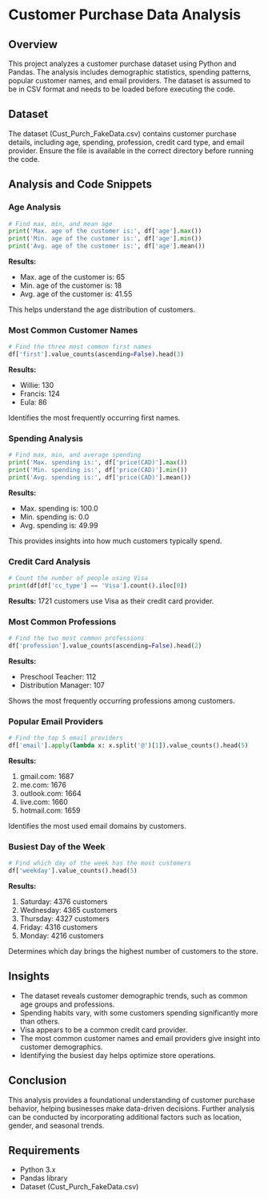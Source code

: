 # Customer Purchase Data Analysis

## Overview
This project analyzes a customer purchase dataset using Python and Pandas. The analysis includes demographic statistics, spending patterns, popular customer names, and email providers. The dataset is assumed to be in CSV format and needs to be loaded before executing the code.

## Dataset
The dataset (Cust_Purch_FakeData.csv) contains customer purchase details, including age, spending, profession, credit card type, and email provider. Ensure the file is available in the correct directory before running the code.

## Analysis and Code Snippets

### Age Analysis
```python
# Find max, min, and mean age
print('Max. age of the customer is:', df['age'].max())
print('Min. age of the customer is:', df['age'].min())
print('Avg. age of the customer is:', df['age'].mean())
```
**Results:**
- Max. age of the customer is: 65
- Min. age of the customer is: 18
- Avg. age of the customer is: 41.55

This helps understand the age distribution of customers.

### Most Common Customer Names
```python
# Find the three most common first names
df['first'].value_counts(ascending=False).head(3)
```
**Results:**
- Willie: 130
- Francis: 124
- Eula: 86

Identifies the most frequently occurring first names.

### Spending Analysis
```python
# Find max, min, and average spending
print('Max. spending is:', df['price(CAD)'].max())
print('Min. spending is:', df['price(CAD)'].min())
print('Avg. spending is:', df['price(CAD)'].mean())
```
**Results:**
- Max. spending is: 100.0
- Min. spending is: 0.0
- Avg. spending is: 49.99

This provides insights into how much customers typically spend.

### Credit Card Analysis
```python
# Count the number of people using Visa
print(df[df['cc_type'] == 'Visa'].count().iloc[0])
```
**Results:** 1721 customers use Visa as their credit card provider.

### Most Common Professions
```python
# Find the two most common professions
df['profession'].value_counts(ascending=False).head(2)
```
**Results:**
- Preschool Teacher: 112
- Distribution Manager: 107

Shows the most frequently occurring professions among customers.

### Popular Email Providers
```python
# Find the top 5 email providers
df['email'].apply(lambda x: x.split('@')[1]).value_counts().head(5)
```
**Results:**
1. gmail.com: 1687
2. me.com: 1676
3. outlook.com: 1664
4. live.com: 1660
5. hotmail.com: 1659

Identifies the most used email domains by customers.

### Busiest Day of the Week
```python
# Find which day of the week has the most customers
df['weekday'].value_counts().head(5)
```
**Results:**
1. Saturday: 4376 customers
2. Wednesday: 4365 customers
3. Thursday: 4327 customers
4. Friday: 4316 customers
5. Monday: 4216 customers

Determines which day brings the highest number of customers to the store.

## Insights
- The dataset reveals customer demographic trends, such as common age groups and professions.
- Spending habits vary, with some customers spending significantly more than others.
- Visa appears to be a common credit card provider.
- The most common customer names and email providers give insight into customer demographics.
- Identifying the busiest day helps optimize store operations.

## Conclusion
This analysis provides a foundational understanding of customer purchase behavior, helping businesses make data-driven decisions. Further analysis can be conducted by incorporating additional factors such as location, gender, and seasonal trends.

## Requirements
- Python 3.x
- Pandas library
- Dataset (Cust_Purch_FakeData.csv)

